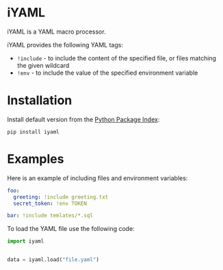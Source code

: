 # iYAML

iYAML is a YAML macro processor.

iYAML provides the following YAML tags:
- `!include` - to include the content of the specified file, or
   files matching the given wildcard
- `!env` - to include the value of the specified environment variable


# Installation

Install default version from the
[Python Package Index](https://pypi.org/project/iyaml/):

```
pip install iyaml
```


# Examples

Here is an example of including files and environment variables:
```yaml
foo:
  greeting: !include greeting.txt
  secret_token: !env TOKEN

bar: !include temlates/*.sql
```

To load the YAML file use the following code:
```python
import iyaml


data = iyaml.load("file.yaml")
```

